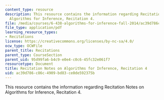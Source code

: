 ```yaml
---
content_type: resource
description: This resource contains the information regarding Recitation Notes on
  Algorithms for Inference, Recitation 4.
file: /media/courses/6-438-algorithms-for-inference-fall-2014/ac39d786c86c4909bd83ce0de592375b_MIT6_438F14_rec4.pdf
file_type: application/pdf
learning_resource_types:
- Recitations
license: https://creativecommons.org/licenses/by-nc-sa/4.0/
ocw_type: OCWFile
parent_title: Recitations
parent_type: CourseSection
parent_uid: 95d99fa6-b4c9-e0e4-c0c6-45fc32e061f7
resourcetype: Document
title: Recitation Notes on Algorithms for Inference, Recitation 4
uid: ac39d786-c86c-4909-bd83-ce0de592375b
---
```

This resource contains the information regarding Recitation Notes on Algorithms for Inference, Recitation 4.